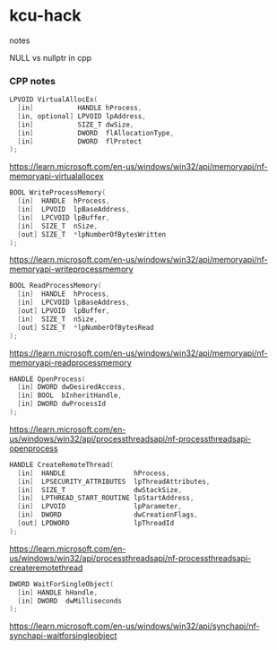 # kcu-hack



notes



NULL vs nullptr in cpp



### CPP notes

```cpp
LPVOID VirtualAllocEx(
  [in]           HANDLE hProcess,
  [in, optional] LPVOID lpAddress,
  [in]           SIZE_T dwSize,
  [in]           DWORD  flAllocationType,
  [in]           DWORD  flProtect
);
```

https://learn.microsoft.com/en-us/windows/win32/api/memoryapi/nf-memoryapi-virtualallocex

```cpp
BOOL WriteProcessMemory(
  [in]  HANDLE  hProcess,
  [in]  LPVOID  lpBaseAddress,
  [in]  LPCVOID lpBuffer,
  [in]  SIZE_T  nSize,
  [out] SIZE_T  *lpNumberOfBytesWritten
);
```

https://learn.microsoft.com/en-us/windows/win32/api/memoryapi/nf-memoryapi-writeprocessmemory

```cpp
BOOL ReadProcessMemory(
  [in]  HANDLE  hProcess,
  [in]  LPCVOID lpBaseAddress,
  [out] LPVOID  lpBuffer,
  [in]  SIZE_T  nSize,
  [out] SIZE_T  *lpNumberOfBytesRead
);
```

https://learn.microsoft.com/en-us/windows/win32/api/memoryapi/nf-memoryapi-readprocessmemory

```cpp
HANDLE OpenProcess(
  [in] DWORD dwDesiredAccess,
  [in] BOOL  bInheritHandle,
  [in] DWORD dwProcessId
);
```

https://learn.microsoft.com/en-us/windows/win32/api/processthreadsapi/nf-processthreadsapi-openprocess

```cpp
HANDLE CreateRemoteThread(
  [in]  HANDLE                 hProcess,
  [in]  LPSECURITY_ATTRIBUTES  lpThreadAttributes,
  [in]  SIZE_T                 dwStackSize,
  [in]  LPTHREAD_START_ROUTINE lpStartAddress,
  [in]  LPVOID                 lpParameter,
  [in]  DWORD                  dwCreationFlags,
  [out] LPDWORD                lpThreadId
);
```

https://learn.microsoft.com/en-us/windows/win32/api/processthreadsapi/nf-processthreadsapi-createremotethread



```cpp
DWORD WaitForSingleObject(
  [in] HANDLE hHandle,
  [in] DWORD  dwMilliseconds
);
```

https://learn.microsoft.com/en-us/windows/win32/api/synchapi/nf-synchapi-waitforsingleobject

